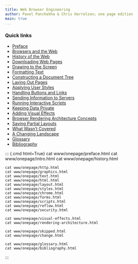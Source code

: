 ```yaml
---
title: Web Browser Engineering
author: Pavel Panchekha & Chris Harrelson; one page edition
main: true
...
```


### Quick links

- [Preface](#preface)
- [Browsers and the Web](#intro)
- [History of the Web](#history)
- [Downloading Web Pages](#http)
- [Drawing to the Screen](#graphics)
- [Formatting Text](#text)
- [Constructing a Document Tree](#html)
- [Laying Out Pages](#layout)
- [Applying User Styles](#styles)
- [Handling Buttons and Links](#chrome)
- [Sending Information to Servers](#forms)
- [Running Interactive Scripts](#scripts)
- [Keeping Data Private](#security)
- [Adding Visual Effects](#visual-effects)
- [Browser Rendering Architecture Concepts](#rendering-architecture)
- [Saving Partial Layouts](#reflow)
- [What Wasn’t Covered](#skipped)
- [A Changing Landscape](#change)
- [Glossary](#glossary)
- [Bibliography](#bibliography)

::: {.cmd html=True}
    cat www/onepage/preface.html
    cat www/onepage/intro.html
    cat www/onepage/history.html

    cat www/onepage/http.html
    cat www/onepage/graphics.html
    cat www/onepage/text.html
    cat www/onepage/html.html
    cat www/onepage/layout.html
    cat www/onepage/styles.html
    cat www/onepage/chrome.html
    cat www/onepage/forms.html
    cat www/onepage/scripts.html
    cat www/onepage/reflow.html
    cat www/onepage/security.html

    cat www/onepage/visual-effects.html
    cat www/onepage/rendering-architecture.html

    cat www/onepage/skipped.html
    cat www/onepage/change.html

    cat www/onepage/glossary.html
    cat www/onepage/bibliography.html
:::

